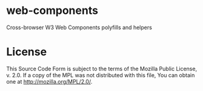 web-components
==============

Cross-browser W3 Web Components polyfills and helpers

License
=======

This Source Code Form is subject to the terms of the Mozilla Public
License, v. 2.0. If a copy of the MPL was not distributed with this
file, You can obtain one at http://mozilla.org/MPL/2.0/.
